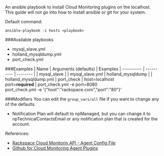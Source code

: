 An ansible playbook to install Cloud Monitoring plugins on the localhost.   This guide will not go into how to install ansible or git for your system.

Default command:

```ansible-playbook -i hosts <playbook>```

###Available playbooks 
- mysql_slave.yml
- holland_mysqldump.yml
- port_check.yml

###Examples
| Name | Arguments (defaults) | Examples
| ---------- | ---------- | -------- |
| mysql_slave | | mysql_slave.yml
| holland_mysqldump | | holland_mysqldump.yml
| port_check | host=localhost <br> port=**required** | port_check.yml -e port=8080 <br> port_check.yml -e '{"host":"rackspace.com","port":"80"}'

###Modifiers
You can edit the `group_vars/all` file if you want to change any of the defaults.  
- Notification Plan will default to npManaged, but you can change it to npTechnicalContactsEmail or any notification plan that is created for the account.

References:
- [Rackspace Cloud Monitorin API - Agent Config File](http://docs.rackspace.com/cm/api/v1.0/cm-devguide/content/install-configure.html#agent-config-file)
- [Github for Cloud Monitoring Agent Plugins](https://github.com/racker/rackspace-monitoring-agent-plugins-contrib)
